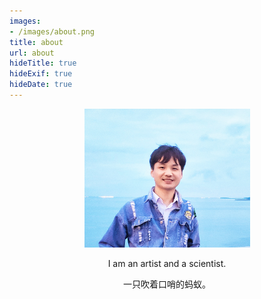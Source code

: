 ```yaml
---
images:
- /images/about.png
title: about
url: about
hideTitle: true
hideExif: true
hideDate: true
---
```


<div align="center">
	<img src="https://raw.githubusercontent.com/wybert/Wybert.github.io/master/images/sea.png">
	<p>
        I am an artist and a scientist. 
	</p>
	<p>
		一只吹着口哨的蚂蚁。
	</p>

</div>


<!-- ### Usage of Posts

[**Go to posts documentation.**](https://github.com/boratanrikulu/eternity/tree/main/doc/posts.md)

### Usage of Config.yaml

[**Go to config documentation.**](https://github.com/boratanrikulu/eternity/tree/main/doc/config.md)

### Editing Style

[**Go to style documentation.**](https://github.com/boratanrikulu/eternity/tree/main/doc/style.md) -->

<!-- ### Contact

Send a mail to me [here](mailto:fxk123@gmail.com). -->
